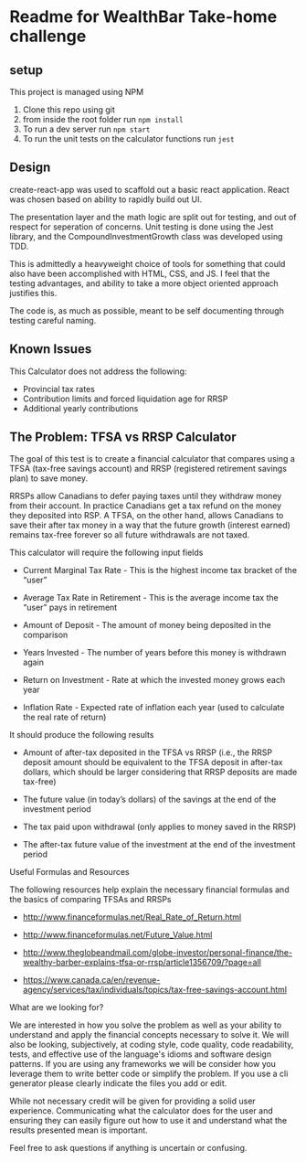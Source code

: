 # Readme for WealthBar Take-home challenge

## setup
This project is managed using NPM

1. Clone this repo using git
2. from inside the root folder run `npm install`
3. To run a dev server run `npm start`
4. To run the unit tests on the calculator functions run `jest`

## Design

create-react-app was used to scaffold out a basic react application. React was chosen based on ability to rapidly build out UI.

The presentation layer and the math logic are split out for testing, and out of respect for seperation of concerns. Unit testing is done using the Jest library, and the CompoundInvestmentGrowth class was developed using TDD. 

This is admittedly a heavyweight choice of tools for something that could also have been accomplished with HTML, CSS, and JS. I feel that the testing advantages, and ability to take a more object oriented approach justifies this.

The code is, as much as possible, meant to be self documenting through testing careful naming.

## Known Issues

This Calculator does not address the following:

- Provincial tax rates
- Contribution limits and forced liquidation age for RRSP
- Additional yearly contributions

## The Problem: TFSA vs RRSP Calculator
The goal of this test is to create a financial calculator that compares using a TFSA (tax-free savings account) and RRSP (registered retirement savings plan) to save money.

RRSPs allow Canadians to defer paying taxes until they withdraw money from their account. In practice Canadians get a tax refund on the money they deposited into RSP. A TFSA, on the other hand, allows Canadians to save their after tax money in a way that the future growth (interest earned) remains tax-free forever so all future withdrawals are not taxed.


This calculator will require the following input fields

- Current Marginal Tax Rate - This is the highest income tax bracket of the “user”

- Average Tax Rate in Retirement - This is the average income tax the “user” pays in retirement

- Amount of Deposit - The amount of money being deposited in the comparison

- Years Invested - The number of years before this money is withdrawn again

- Return on Investment - Rate at which the invested money grows each year

- Inflation Rate - Expected rate of inflation each year (used to calculate the real rate of return)


It should produce the following results

- Amount of after-tax deposited in the TFSA vs RRSP (i.e., the RRSP deposit amount should be equivalent to the TFSA deposit in after-tax dollars, which should be larger considering that RRSP deposits are made tax-free)

- The future value (in today’s dollars) of the savings at the end of the investment period

- The tax paid upon withdrawal (only applies to money saved in the RRSP)

- The after-tax future value of the investment at the end of the investment period

Useful Formulas and Resources


The following resources help explain the necessary financial formulas and the basics of comparing TFSAs and RRSPs


- http://www.financeformulas.net/Real_Rate_of_Return.html

- http://www.financeformulas.net/Future_Value.html

- http://www.theglobeandmail.com/globe-investor/personal-finance/the-wealthy-barber-explains-tfsa-or-rrsp/article1356709/?page=all

- https://www.canada.ca/en/revenue-agency/services/tax/individuals/topics/tax-free-savings-account.html


What are we looking for?


We are interested in how you solve the problem as well as your ability to understand and apply the financial concepts necessary to solve it. We will also be looking, subjectively, at coding style, code quality, code readability, tests, and effective use of the language's idioms and software design patterns. If you are using any frameworks we will be consider how you leverage them to write better code or simplify the problem. If you use a cli generator please clearly indicate the files you add or edit.


While not necessary credit will be given for providing a solid user experience. Communicating what the calculator does for the user and ensuring they can easily figure out how to use it and understand what the results presented mean is important.

Feel free to ask questions if anything is uncertain or confusing.